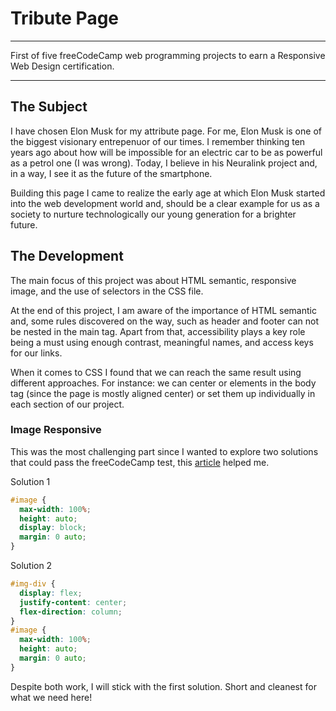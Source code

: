 # Tribute Page

---

First of five freeCodeCamp web programming projects to earn a Responsive Web Design certification.

---

## The Subject

I have chosen Elon Musk for my attribute page. For me, Elon Musk is one of the biggest visionary entrepenuor of our times. I remember thinking ten years ago about how will be impossible for an electric car to be as powerful as a petrol one (I was wrong). Today, I believe in his Neuralink project and, in a way, I see it as the future of the smartphone.

Building this page I came to realize the early age at which Elon Musk started into the web development world and, should be a clear example for us as a society to nurture technologically our young generation for a brighter future.

## The Development

The main focus of this project was about HTML semantic, responsive image, and the use of selectors in the CSS file.

At the end of this project, I am aware of the importance of HTML semantic and, some rules discovered on the way, such as header and footer can not be nested in the main tag. Apart from that, accessibility plays a key role being a must using enough contrast, meaningful names, and access keys for our links.

When it comes to CSS I found that we can reach the same result using different approaches. For instance: we can center or elements in the body tag (since the page is mostly aligned center) or set them up individually in each section of our project.

### Image Responsive

This was the most challenging part since I wanted to explore two solutions that could pass the freeCodeCamp test, this [article](https://www.freecodecamp.org/news/how-to-center-anything-with-css-align-a-div-text-and-more/ 'How to Center Anything with CSS - Align a Div, Text, and More') helped me.

Solution 1

```css
#image {
  max-width: 100%;
  height: auto;
  display: block;
  margin: 0 auto;
}
```

Solution 2

```css
#img-div {
  display: flex;
  justify-content: center;
  flex-direction: column;
}
#image {
  max-width: 100%;
  height: auto;
  margin: 0 auto;
}
```

Despite both work, I will stick with the first solution. Short and cleanest for what we need here!
